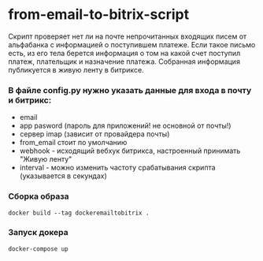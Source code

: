 # from-email-to-bitrix-script

Скрипт проверяет нет ли на почте непрочитанных входящих писем от альфабанка с информацией о поступившем платеже.
Если такое письмо есть, из его тела берется информация о том на какой счет поступил платеж, плательщик и назначение платежа.
Собранная информация публикуется в живую ленту в битриксе.

### В файле config.py нужно указать данные для входа в почту и битрикс:
* email
* app pasword (пароль для приложений! не основной от почты!)
* сервер imap (зависит от провайдера почты)
* from_email стоит по умолчанию
* webhook - исходящий вебхук битрикса, настроенный принимать "Живую ленту"
* interval - можно изменить частоту срабатывания скрипта (указывается в секундах)

### Сборка образа
```
docker build --tag dockeremailtobitrix .
```

### Запуск докера
```
docker-compose up
```
